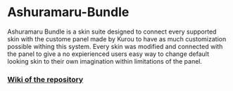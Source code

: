 # Ashuramaru-Bundle

Ashuramaru Bundle is a skin suite designed to connect every supported skin with the custome panel made by Kurou to have as much customization possible withing this system. Every skin was modified and connected with the panel to give a no expierienced users easy way to change default looking skin to their own imagination within limitations of the panel.

### [Wiki of the repository](https://github.com/Kurou-kun/Ashuramaru-Bundle/wiki/Ashuramaru-Bundle-Wiki)
